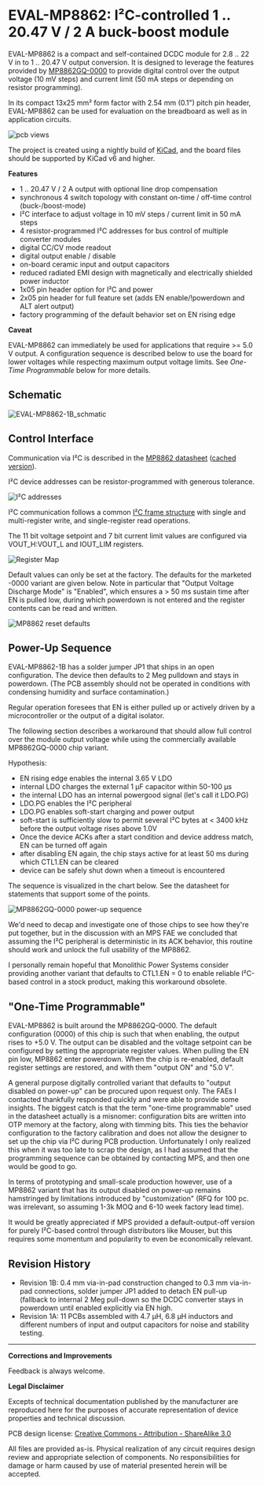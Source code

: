 # EVAL-MP8862: I²C-controlled 1 .. 20.47 V / 2 A buck-boost module

EVAL-MP8862 is a compact and self-contained DCDC module for 2.8 .. 22 V in to 1 .. 20.47 V output conversion. It is designed to leverage the features provided by [MP8862GQ-0000](https://www.monolithicpower.com/en/mp8862.html) to provide digital control over the output voltage (10 mV steps) and current limit (50 mA steps or depending on resistor programming).

In its compact 13x25 mm² form factor with 2.54 mm (0.1") pitch pin header, EVAL-MP8862 can be used for evaluation on the breadboard as well as in application circuits. 

![pcb views](/img/EVAL-MP8862_views.png)

The project is created using a nightly build of [KiCad](https://kicad-pcb.org/), and the board files should be supported by KiCad v6 and higher.

**Features**

- 1 .. 20.47 V / 2 A output with optional line drop compensation
- synchronous 4 switch topology with constant on-time / off-time control (buck-/boost-mode)
- I²C interface to adjust voltage in 10 mV steps / current limit in 50 mA steps
- 4 resistor-programmed I²C addresses for bus control of multiple converter modules
- digital CC/CV mode readout
- digital output enable / disable 
- on-board ceramic input and output capacitors
- reduced radiated EMI design with magnetically and electrically shielded power inductor
- 1x05 pin header option for I²C and power 
- 2x05 pin header for full feature set (adds EN enable/!powerdown and ALT alert output)
- factory programming of the default behavior set on EN rising edge

**Caveat**

EVAL-MP8862 can immediately be used for applications that require >= 5.0 V output. A configuration sequence is described below to use the board for lower voltages while respecting maximum output voltage limits. See *One-Time Programmable* below for more details.

## Schematic

![EVAL-MP8862-1B_schmatic](/img/EVAL-MP8862-1B_schematic.png)


## Control Interface

Communication via I²C is described in the [MP8862 datasheet](https://www.monolithicpower.com/en/documentview/productdocument/index/version/2/document_type/Datasheet/lang/en/sku/MP8862/document_id/3999/) ([cached version](doc/MP8862.pdf)).

I²C device addresses can be resistor-programmed with generous tolerance.

![I²C addresses](img/MP886_addresses.PNG)

I²C communication follows a common [I²C frame structure](img/MP8862_I2C_transfers.PNG) with single and multi-register write, and single-register read operations.

The 11 bit voltage setpoint and 7 bit current limit values are configured via VOUT_H:VOUT_L and IOUT_LIM registers. 

![Register Map](img/MP8862_register_map.PNG)

Default values can only be set at the factory. The defaults for the marketed -0000 variant are given below. Note in particular that "Output Voltage Discharge Mode" is "Enabled", which ensures a > 50 ms sustain time after EN is pulled low, during which powerdown is not entered and the register contents can be read and written.

![MP8862 reset defaults](img/MP8862_defaults.PNG)

## Power-Up Sequence

EVAL-MP8862-1B has a solder jumper JP1 that ships in an open configuration. The device then defaults to 2 Meg pulldown and stays in powerdown. (The PCB assembly should not be operated in conditions with condensing humidity and surface contamination.)

Regular operation foresees that EN is either pulled up or actively driven by a microcontroller or the output of a digital isolator.

 
The following section describes a workaround that should allow full control over the module output voltage while using the commercially available MP8862GQ-0000 chip variant.

Hypothesis:

- EN rising edge enables the internal 3.65 V LDO
- internal LDO charges the external 1 µF capacitor within 50-100 µs
- the internal LDO has an internal powergood signal (let's call it LDO.PG)
- LDO.PG enables the I²C peripheral
- LDO.PG enables soft-start charging and power output
- soft-start is sufficiently slow to permit several I²C bytes at < 3400 kHz before the output voltage rises above 1.0V
- Once the device ACKs after a start condition and device address match, EN can be turned off again
- after disabling EN again, the chip stays active for at least 50 ms during which CTL1.EN can be cleared
- device can be safely shut down when a timeout is encountered

The sequence is visualized in the chart below. See the datasheet for statements that support some of the points.

![MP8862GQ-0000 power-up sequence](/doc/MP8862_powerup_conf_workaround.png)

We'd need to decap and investigate one of those chips to see how they're put together, but in the discussion with an MPS FAE we concluded that assuming the I²C peripheral is deterministic in its ACK behavior, this routine should work and unlock the full usability of the MP8862.

I personally remain hopeful that Monolithic Power Systems consider providing another variant that defaults to CTL1.EN = 0 to enable reliable I²C-based control in a stock product, making this workaround obsolete. 

## "One-Time Programmable"

EVAL-MP8862 is built around the MP8862GQ-0000. The default configuration (0000) of this chip is such that when enabling, the output rises to +5.0 V. The output can be disabled and the voltage setpoint can be configured by setting the appropriate register values. When pulling the EN pin low, MP8862 enter powerdown. When the chip is re-enabled, default register settings are restored, and with them "output ON" and "5.0 V". 

A general purpose digitally controlled variant that defaults to "output disabled on power-up" can be procured upon request only. The FAEs I contacted thankfully responded quickly and were able to provide some insights. The biggest catch is that the term "one-time programmable" used in the datasheet actually is a misnomer: configuration bits are written into OTP memory at the factory, along with timming bits. This ties the behavior configuration to the factory calibration and does not allow the designer to set up the chip via I²C during PCB production. Unfortunately I only realized this when it was too late to scrap the design, as I had assumed that the programming sequence can be obtained by contacting MPS, and then one would be good to go.

In terms of prototyping and small-scale production however, use of a MP8862 variant that has its output disabled on power-up remains hamstringed by limitations introduced by "customization" (RFQ for 100 pc. was irrelevant, so assuming 1-3k MOQ and 6-10 week factory lead time).

It would be greatly appreciated if MPS provided a default-output-off version for purely I²C-based control through distributors like Mouser, but this requires some momentum and popularity to even be economically relevant.


## Revision History

- Revision 1B: 0.4 mm via-in-pad construction changed to 0.3 mm via-in-pad connections, solder jumper JP1 added to detach EN pull-up (fallback to internal 2 Meg pull-down so the DCDC converter stays in powerdown until enabled explicitly via EN high.
- Revision 1A: 11 PCBs assembled with 4.7 µH, 6.8 µH inductors and different numbers of input and output capacitors for noise and stability testing. 


---


**Corrections and Improvements**

Feedback is always welcome.

**Legal Disclaimer**

Excepts of technical documentation published by the manufacturer are reproduced here for the purposes of accurate representation of device properties and technical discussion.

PCB design license: [Creative Commons - Attribution - ShareAlike 3.0](http://creativecommons.org/licenses/by-sa/3.0/)

All files are provided as-is. Physical realization of any circuit requires design review and appropriate selection of components. No responsibilities for damage or harm caused by use of material presented herein will be accepted.
